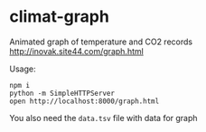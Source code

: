 climat-graph
============

Animated graph of temperature and CO2 records
http://inovak.site44.com/graph.html

Usage:
```
npm i
python -m SimpleHTTPServer
open http://localhost:8000/graph.html
```

You also need the `data.tsv` file with data for graph
